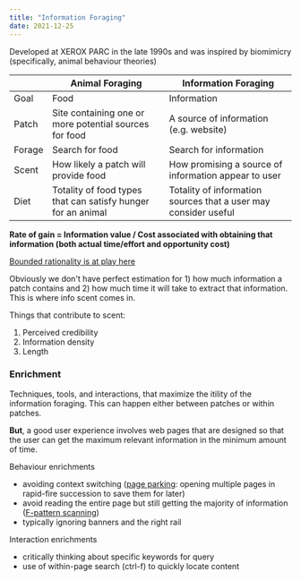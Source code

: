 ```yaml
---
title: "Information Foraging"
date: 2021-12-25
---
```


Developed at XEROX PARC in the late 1990s and was inspired by biomimicry (specifically, animal behaviour theories) 

||Animal Foraging|Information Foraging|
|---|---|---|
|Goal|Food|Information|
|Patch|Site containing one or more potential sources for food|A source of information (e.g. website)|
|Forage|Search for food|Search for information|
|Scent|How likely a patch will provide food|How promising a source of information appear to user|
|Diet|Totality of food types that can satisfy hunger for an animal|Totality of information sources that a user may consider useful|

**Rate of gain = Information value / Cost associated with obtaining that information (both actual time/effort and opportunity cost)**

[Bounded rationality is at play here](thoughts/rationality.md)

Obviously we don't have perfect estimation for 1) how much information a patch contains and 2) how much time it will take to extract that information. This is where info scent comes in.

Things that contribute to scent:
1. Perceived credibility
2. Information density
3. Length

### Enrichment
Techniques, tools, and interactions, that maximize the itility of the information foraging. This can happen either between patches or within patches.

**But**, a good user experience involves web pages that are designed so that the user can get the maximum relevant information in the minimum amount of time.

Behaviour enrichments
- avoiding context switching ([page parking](https://www.nngroup.com/articles/multi-tab-page-parking/): opening multiple pages in rapid-fire succession to save them for later)
- avoid reading the entire page but still getting the majority of information ([F-pattern scanning](https://www.nngroup.com/articles/f-shaped-pattern-reading-web-content/))
- typically ignoring banners and the right rail

Interaction enrichments
- critically thinking about specific keywords for query
- use of within-page search (ctrl-f) to quickly locate content